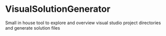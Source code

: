 # VisualSolutionGenerator
Small in house tool to explore and overview visual studio project directories and generate solution files
